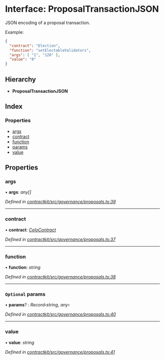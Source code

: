 # Interface: ProposalTransactionJSON

JSON encoding of a proposal transaction.

Example:
```json
{
  "contract": "Election",
  "function": "setElectableValidators",
  "args": [ "1", "120" ],
  "value": "0"
}
```

## Hierarchy

* **ProposalTransactionJSON**

## Index

### Properties

* [args](_governance_proposals_.proposaltransactionjson.md#args)
* [contract](_governance_proposals_.proposaltransactionjson.md#contract)
* [function](_governance_proposals_.proposaltransactionjson.md#function)
* [params](_governance_proposals_.proposaltransactionjson.md#optional-params)
* [value](_governance_proposals_.proposaltransactionjson.md#value)

## Properties

###  args

• **args**: *any[]*

*Defined in [contractkit/src/governance/proposals.ts:39](https://github.com/celo-org/celo-monorepo/blob/master/packages/contractkit/src/governance/proposals.ts#L39)*

___

###  contract

• **contract**: *[CeloContract](../enums/_base_.celocontract.md)*

*Defined in [contractkit/src/governance/proposals.ts:37](https://github.com/celo-org/celo-monorepo/blob/master/packages/contractkit/src/governance/proposals.ts#L37)*

___

###  function

• **function**: *string*

*Defined in [contractkit/src/governance/proposals.ts:38](https://github.com/celo-org/celo-monorepo/blob/master/packages/contractkit/src/governance/proposals.ts#L38)*

___

### `Optional` params

• **params**? : *Record‹string, any›*

*Defined in [contractkit/src/governance/proposals.ts:40](https://github.com/celo-org/celo-monorepo/blob/master/packages/contractkit/src/governance/proposals.ts#L40)*

___

###  value

• **value**: *string*

*Defined in [contractkit/src/governance/proposals.ts:41](https://github.com/celo-org/celo-monorepo/blob/master/packages/contractkit/src/governance/proposals.ts#L41)*
